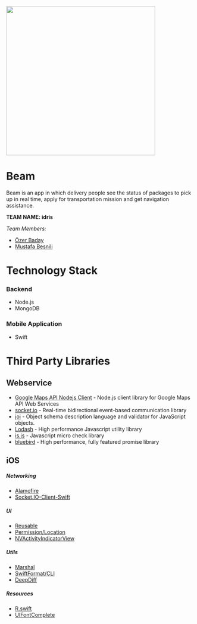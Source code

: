  
 <img src="https://images2.imgbox.com/9e/aa/WadGkqOr_o.png" width="400">
 
 # Beam

Beam is an app in which delivery people see the status of packages to pick up in real time, apply for transportation mission and get navigation assistance.

**TEAM NAME: idris**

_Team Members:_

- [Özer Baday](https://github.com/ozerbdy)
- [Mustafa Besnili](https://github.com/mbesnili)
# Technology Stack
### Backend
 - Node.js
 - MongoDB
### Mobile Application
 - Swift

# Third Party Libraries

## Webservice
- [Google Maps API Nodejs Client](https://github.com/googlemaps/google-maps-services-js) - Node.js client library for Google Maps API Web Services
- [socket.io](https://github.com/socketio/socket.io) - Real-time bidirectional event-based communication library
- [joi](https://github.com/hapijs/joi) - Object schema description language and validator for JavaScript objects.
- [Lodash](https://github.com/lodash/lodash) - High performance Javascript utility library
- [is.js](https://github.com/arasatasaygin/is.js) - Javascript micro check library
- [bluebird](https://github.com/petkaantonov/bluebird) - High performance, fully featured promise library 

## iOS
##### *Networking*
- [Alamofire]()
- [Socket.IO-Client-Swift]()
##### *UI*
- [Reusable]()
- [Permission/Location]()
- [NVActivityIndicatorView]()
##### *Utils*
- [Marshal]()
- [SwiftFormat/CLI]()
- [DeepDiff]()
##### *Resources*
- [R.swift]()
- [UIFontComplete]()
  
